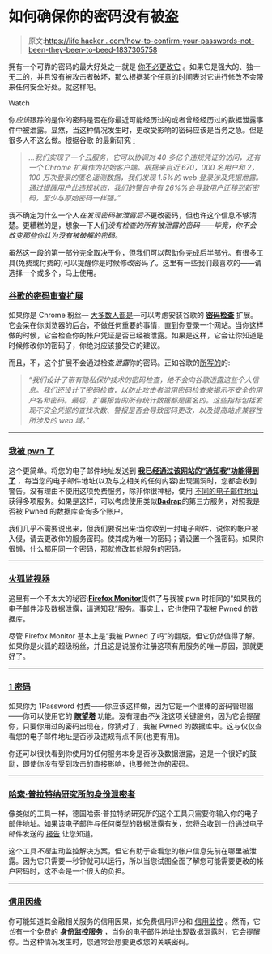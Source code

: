 # 如何确保你的密码没有被盗

> 原文:[https://life hacker . com/how-to-confirm-your-passwords-not-been-they-been-to-beed-1837305758](https://lifehacker.com/how-to-make-sure-your-passwords-havent-been-stolen-1837305758)

拥有一个可靠的密码的最大好处之一就是 [你不必更改它](https://lifehacker.com/instead-of-changing-your-passwords-upgrade-them-1836182279) 。如果它是强大的、独一无二的，并且没有被攻击者破坏，那么根据某个任意的时间表对它进行修改不会带来任何安全好处。就这样吧。

Watch

你*应该*跟踪的是你的密码是否在你最近可能经历过的或者曾经经历过的数据泄露事件中被泄露。显然，当这种情况发生时，更改受影响的密码应该是当务之急。但是很多人不这么做。根据谷歌 的最新研究 [:](https://ai.google/research/pubs/pub48399)

> *...我们实现了一个云服务，它可以协调对 40 多亿个违规凭证的访问，还有一个 Chrome 扩展作为初始客户端。根据来自近 670，000 名用户和 2，100 万次登录的匿名遥测数据，我们发现 1.5%的 web 登录涉及凭据泄露。通过提醒用户此违规状态，我们的警告中有 26%%会导致用户迁移到新密码，至少与原始密码一样强。”*

我不确定为什么一个人*在发现密码被泄露后不*更改密码，但也许这个信息不够清楚。更糟糕的是，想象一下人们*没有检查的所有被泄露的密码——毕竟，你不会改变那些你认为没有被破解的密码。*

虽然这一段的第一部分完全取决于你，但我们可以帮助你完成后半部分。有很多工具(免费或付费的)可以提醒你是时候修改密码了。这里有一些我们最喜欢的——请选择一个或多个，马上使用。

### [谷歌的密码审查扩展](https://chrome.google.com/webstore/detail/password-checkup-extensio/pncabnpcffmalkkjpajodfhijclecjno)

如果你是 Chrome 粉丝— [大多数人都是](https://gs.statcounter.com/browser-market-share)—可以考虑安装谷歌的 [**密码检查**](https://chrome.google.com/webstore/detail/password-checkup-extensio/pncabnpcffmalkkjpajodfhijclecjno) 扩展。它会呆在你浏览器的后台，不做任何重要的事情，直到你登录一个网站。当你这样做的时候，它会检查你的帐户凭证是否已经被泄露。如果是这样，它会让你知道是时候修改你的密码了，你绝对应该接受它的建议。

而且，不，这个扩展不会通过检查*泄露*你的密码。正如谷歌的[所写的](https://security.googleblog.com/2019/02/protect-your-accounts-from-data.html)的:

> *“我们设计了带有隐私保护技术的密码检查，绝不会向谷歌透露这些个人信息。我们还设计了密码检查，以防止攻击者滥用密码检查来揭示不安全的用户名和密码。最后，扩展报告的所有统计数据都是匿名的。这些指标包括发现不安全凭据的查找次数、警报是否会导致密码更改，以及提高站点兼容性所涉及的 web 域。”*

* * *

### [我被 pwn 了](https://haveibeenpwned.com/)

这个更简单。将您的电子邮件地址发送到 [**我已经通过该网站的“通知我”功能得到了**](https://haveibeenpwned.com) ，每当您的电子邮件地址(以及与之相关的任何内容)出现漏洞时，您都会收到警告。没有理由不使用这项免费服务，除非你很神秘，使用 [不同的电子邮件地址](https://lifehacker.com/make-a-joint-email-address-with-a-gmail-filter-1836702340) 获得多项服务。如果是这样，可以考虑使用类似[**Badrap**](https://badrap.io)的第三方服务，对照我是否被 Pwned 的数据库查询多个账户。

我们几乎不需要说出来，但我们要说出来:当你收到一封电子邮件，说你的帐户被入侵，请去更改你的服务密码。使其成为唯一的密码；请设置一个强密码。如果你很懒，什么都用同一个密码，那就修改其他服务的密码。

* * *

### [火狐监视器](https://monitor.firefox.com)

这里有一个不太大的秘密:[**Firefox Monitor**](https://monitor.firefox.com)提供了与我被 pwn 时相同的“如果我的电子邮件涉及数据泄露，请通知我”服务。事实上，它也使用了我被 Pwned 的数据库。

尽管 Firefox Monitor 基本上是“我被 Pwned 了吗”的翻版，但它仍然值得了解。如果你是火狐的超级粉丝，并且这是说服你注册这项有用服务的唯一原因，那就更好了。

* * *

### [1 密码](https://1password.com)

如果你为 1Password 付费——你应该这样做，因为它是一个很棒的密码管理器——你可以使用它的 [**瞭望塔**](https://support.1password.com/watchtower/) 功能。没有理由*不*关注这项关键服务，因为它会提醒你，只要你用过的密码出现在，你猜对了，我被 Pwned 的数据库中。这与仅仅查看您的电子邮件地址是否涉及违规有点不同(也更有用)。

你还可以很快看到你使用的任何服务本身是否涉及数据泄露，这是一个很好的鼓励，即使你没有受到攻击的直接影响，也要修改你的密码。

* * *

### [哈索·普拉特纳研究所的身份泄密者](https://sec.hpi.de/ilc/)

像类似的工具一样，德国哈索·普拉特纳研究所的这个工具只需要你输入你的电子邮件地址。如果该电子邮件与任何类型的数据泄露有关，您将会收到一份通过电子邮件发送的 [报告](https://sec.hpi.de/ilc/publickeys) 让您知道。

这个工具*不是*主动监控解决方案，但它有助于查看您的帐户信息先前在哪里被泄露。因为它只需要一秒钟就可以运行，所以当您试图全面了解您可能需要更改的帐户密码时，这不会是一个很大的负担。

* * *

### [信用因缘](https://www.creditkarma.com/id-monitoring/)

你可能知道其金融相关服务的信用因果，如免费信用评分和 [信用监控](https://www.creditkarma.com/credit-monitoring/) 。然而，它*也*有一个免费的 [**身份监控服务**](https://www.creditkarma.com/id-monitoring/) ，当你的电子邮件地址出现数据泄露时，它会提醒你。当这种情况发生时，您通常会想要更改您的关联密码。